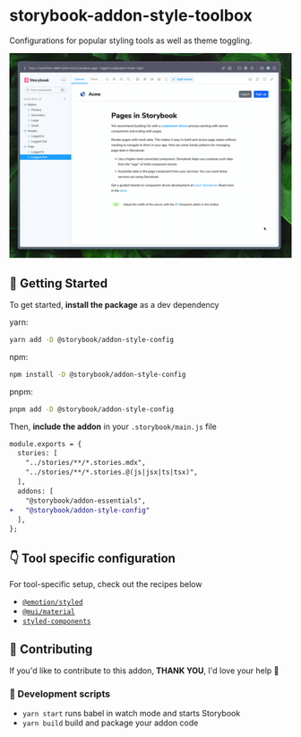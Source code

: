 # storybook-addon-style-toolbox

Configurations for popular styling tools as well as theme toggling.

![Toggling between themes](./.github/media/styles-addon.gif)

## 🏁 Getting Started

To get started, **install the package** as a dev dependency

yarn:

```zsh
yarn add -D @storybook/addon-style-config
```

npm:

```zsh
npm install -D @storybook/addon-style-config
```

pnpm:

```zsh
pnpm add -D @storybook/addon-style-config
```

Then, **include the addon** in your `.storybook/main.js` file

```diff
module.exports = {
  stories: [
    "../stories/**/*.stories.mdx",
    "../stories/**/*.stories.@(js|jsx|ts|tsx)",
  ],
  addons: [
    "@storybook/addon-essentials",
+   "@storybook/addon-style-config"
  ],
};
```

## 👇 Tool specific configuration

For tool-specific setup, check out the recipes below

- [`@emotion/styled`](./docs/getting-started/emotion.md)
- [`@mui/material`](./docs/getting-started/material-ui.md)
- [`styled-components`](./docs/getting-started/styled-components.md)

## 🤝 Contributing

If you'd like to contribute to this addon, **THANK YOU**, I'd love your help 🙏

### 📝 Development scripts

- `yarn start` runs babel in watch mode and starts Storybook
- `yarn build` build and package your addon code
